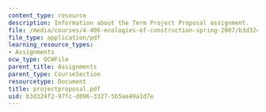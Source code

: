 ```yaml
---
content_type: resource
description: Information about the Term Project Proposal assignment.
file: /media/courses/4-406-ecologies-of-construction-spring-2007/b3d324f297fcd09633275b5ae49a1d7e_projectproposal.pdf
file_type: application/pdf
learning_resource_types:
- Assignments
ocw_type: OCWFile
parent_title: Assignments
parent_type: CourseSection
resourcetype: Document
title: projectproposal.pdf
uid: b3d324f2-97fc-d096-3327-5b5ae49a1d7e
---
```

